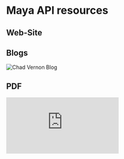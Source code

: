 # Maya API resources

## Web-Site

## Blogs

![Chad Vernon Blog](http://www.chadvernon.com/blog/resources/maya-api-programming)

## PDF

![Maya API WhitePaper](http://images.autodesk.com/adsk/files/maya_api_whitepaper.pdf)
